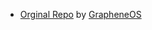 - [Orginal Repo](https://github.com/GrapheneOS/AppStore) by [GrapheneOS](https://github.com/GrapheneOS)
